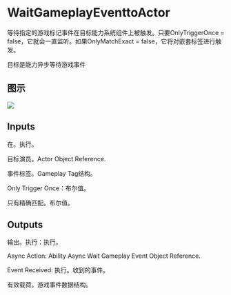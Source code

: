 # WaitGameplayEventtoActor

等待指定的游戏标记事件在目标能力系统组件上被触发。只要OnlyTriggerOnce = false，它就会一直监听。如果OnlyMatchExact = false，它将对嵌套标签进行触发。

目标是能力异步等待游戏事件

## 图示

![]($-20221218-17300885.png)

## Inputs

在。执行。

目标演员。Actor Object Reference.

事件标签。Gameplay Tag结构。

Only Trigger Once：布尔值。

只有精确匹配。布尔值。 

## Outputs

输出。执行：执行。

Async Action: Ability Async Wait Gameplay Event Object Reference.

Event Received: 执行。收到的事件。

有效载荷。游戏事件数据结构。
